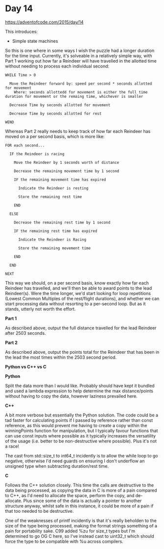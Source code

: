 # Day 14

https://adventofcode.com/2015/day/14

This introduces:
- Simple state machines

So this is one where in some ways I wish the puzzle had a longer duration for the time input.  Currently, it's solveable in a relatively simple way, with Part 1 working out how far a Reindeer will have travelled in the allotted time without needing to process each individual second:

    WHILE Time > 0
    
      Move the Reindeer forward by: speed per second * seconds allotted for movement
        Where: seconds allottedd for movement is either the full time duration for movement or the remaing time, whichever is smaller
      
      Decrease Time by seconds allotted for movement
      
      Decrease Time by seconds allotted for rest

    WEND

Whereas Part 2 really needs to keep track of how far each Reindeer has moved on a per second basis, which is more like:

    FOR each second...
    
      IF the Reindeer is racing

        Move the Reindeer by 1 seconds worth of distance
        
        Decrease the remaining movement time by 1 second
        
        IF the remaining movement time has expired
        
          Indicate the Reindeer is resting

          Store the remaining rest time

        END

      ELSE
      
        Decrease the remaining rest time by 1 second
        
        IF the remaining rest time has expired
        
          Indicate the Reindeer is Racing

          Store the remaining movement time

        END
        
      END
    
    NEXT

This way we should, on a per second basis, know exactly how far each Reindeer has travelled, and we'll then be able to award points to the lead Reindeer(s).  Were the time longer, we'd start looking for loop repetitions (Lowest Common Multiples of the rest/flight durations), and whether we can start processing data without resorting to a per-second loop.  But as it stands, utterly not worth the effort.

**Part 1**

As described above, output the full distance travelled for the lead Reindeer after 2503 seconds.

**Part 2**

As described above, output the points total for the Reindeer that has been in the lead the most times within the 2503 second period.

**Python vs C++ vs C**

**Python**

Split the data more than I would like.  Probably should have kept it bundled and used a lambda expression to help determine the max distance/points without having to copy the data, however laziness prevailed here.

**C++**

A bit more verbose but essentially the Python solution.  The code could be a tad faster for calculating points if I passed by reference rather than const reference, as this would prevent me having to create a copy within the winningPoints function for manipulation, but I typically favour functions that can use const inputs where possible as it typically increases the versatility of the usage (i.e. better to be non-destructive where possible).  Plus it's not a race!

The cast from std::size_t to int64_t incidently is to allow the while loop to go negative, otherwise I'd need guards on ensuring I don't underflow an unsigned type when subtracting duration/rest time.

**C**

Follows the C++ solution closely.  This time the calls are destructive to the data being processed, as copying the data in C is more of a pain compared to C++, as I'd need to allocate the space, perform the copy, and de-allocate.  Plus since some of the data is actually a pointer to another structure anyway, whilst safe in this instance, it could be more of a pain if that too needed to be destructive.

One of the weaknesses of printf incidently is that it's really beholden to the size of the type being processed, making the format strings something of a pain for portability sake.  C99 added %zu for size_t types but I'm determined to go OG C here, so I've instead cast to uint32_t which should force the type to be compatible with %u across compilers.

